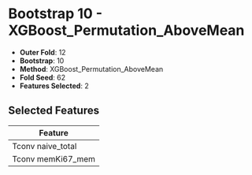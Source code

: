 # Bootstrap 10 - XGBoost_Permutation_AboveMean

- **Outer Fold**: 12
- **Bootstrap**: 10
- **Method**: XGBoost_Permutation_AboveMean
- **Fold Seed**: 62
- **Features Selected**: 2

## Selected Features

| Feature |
|---------|
| Tconv naive_total |
| Tconv memKi67_mem |
